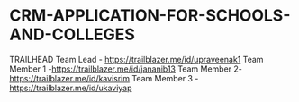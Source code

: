 # CRM-APPLICATION-FOR-SCHOOLS-AND-COLLEGES
TRAILHEAD
     Team Lead - https://trailblazer.me/id/upraveenak1
     Team Member 1 -https://trailblazer.me/id/jananib13
     Team Member 2- https://trailblazer.me/id/kavisrim
     Team Member 3 -https://trailblazer.me/id/ukaviyap
